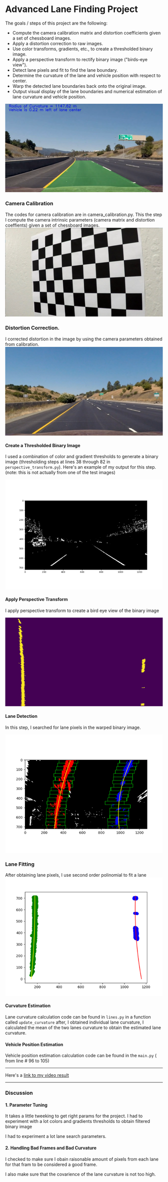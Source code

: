 [//]: # (Image References)


[image1]: ./output_images/test_undist.jpg "Undistorted"
[image2]: ./camera_cal/calibration4.jpg "Chessboard Image"
[image3]: ./output_images/thresholded_binary_image.png "Binary Example"
[image4]: ./output_images/warped_binary_image.png "Warp Example"
[image5]: ./output_images/line_fitting.png "Fit Visual"
[image6]: ./output_images/output_image.png "Output"
[image8]: ./output_images/line_search_windows.png "Search Windows"
[video1]: ./output_images/project_video.mp4 "Video"



# **Advanced Lane Finding Project**

The goals / steps of this project are the following:

* Compute the camera calibration matrix and distortion coefficients given a set of chessboard images.
* Apply a distortion correction to raw images.
* Use color transforms, gradients, etc., to create a thresholded binary image.
* Apply a perspective transform to rectify binary image ("birds-eye view").
* Detect lane pixels and fit to find the lane boundary.
* Determine the curvature of the lane and vehicle position with respect to center.
* Warp the detected lane boundaries back onto the original image.
* Output visual display of the lane boundaries and numerical estimation of lane curvature and vehicle position.

![Output Image][image6]


### Camera Calibration
The codes for camera calibration are in camera_calibration.py.
This the step I compute the camera intrinsic parameters (camera matrix and distortion coeffients) given a set of chessboard images.
![Example of chessboard][image2]


### Distortion Correction.

I corrected distortion in the image by using the camera parameters obtained from calibration.
![alt text][image1]

#### Create a Thresholded Binary Image

I used a combination of color and gradient thresholds to generate a binary image (thresholding steps at lines 38 through 82 in `perspective_transform.py`).  Here's an example of my output for this step.  (note: this is not actually from one of the test images)

![alt text][image3]

#### Apply Perspective Transform
I apply perspective transform to create a bird eye view of the binary image

![alt text][image4]

#### Lane Detection
In this step, I searched for lane pixels in the warped binary image.

!["Search Windows"][image8]

### Lane Fitting
After obtaining lane pixels, I use second order polinomial to fit a lane
!["Lane Fitting"][image5]

#### Curvature Estimation
Lane curvature calculation code can be found in `lines.py` in a function called `update_curvature`
after, I obtained individual lane curvature, I calculated the mean of the two lanes curvature to obtain the estimated lane curvature.

#### Vehicle Position Estimation
Vehicle position estimation calculation code can be found in the `main.py` ( from line # 96 to 105)

---
Here's a [link to my video result](./output_images/project_video.mp4)

----


### Discussion

#### 1. Parameter Tuning

It takes a little tweeking to get right params for the project.
I had to experiment with a lot colors and gradients thresholds to obtain filtered binary image

I had to experiment a lot lane search parameters.

#### 2. Handling Bad Frames and Bad Curvature

I checked to make sure I obain raisonable amount of pixels from each lane for that fram to be considered a good frame.

I also make sure that the covarience of the lane curvature is not too high.